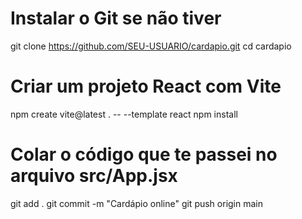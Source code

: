 # Instalar o Git se não tiver
git clone https://github.com/SEU-USUARIO/cardapio.git
cd cardapio

# Criar um projeto React com Vite
npm create vite@latest . -- --template react
npm install

# Colar o código que te passei no arquivo src/App.jsx
git add .
git commit -m "Cardápio online"
git push origin main
